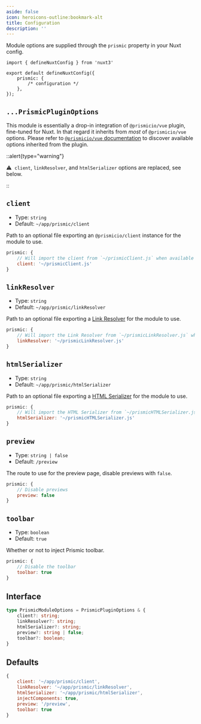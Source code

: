 ```yaml
---
aside: false
icon: heroicons-outline:bookmark-alt
title: Configuration
description: ''
---
```


Module options are supplied through the `prismic` property in your Nuxt config.

```typescript[nuxt.config.ts]
import { defineNuxtConfig } from 'nuxt3'

export default defineNuxtConfig({
	prismic: {
		/* configuration */
	},
});
```

## `...PrismicPluginOptions`

This module is essentially a drop-in integration of `@prismicio/vue` plugin, fine-tuned for Nuxt. In that regard it inherits from _most_ of `@prismicio/vue` options. Please refer to [`@prismicio/vue` documentation](https://prismic.io/docs/technical-reference/prismicio-vue?version=v3&utm_campaign=devexp&utm_source=nuxt3doc&utm_medium=doc#plugin-usage) to discover available options inherited from the plugin.

::alert{type="warning"}

⚠ &nbsp;`client`, `linkResolver`, and `htmlSerializer` options are replaced, see below.

::

## `client`

- Type: `string`
- Default: `~/app/prismic/client`

Path to an optional file exporting an `@prismicio/client` instance for the module to use.

```javascript [nuxt.config.[jt]s]
prismic: {
	// Will import the client from `~/prismicClient.js` when available
	client: '~/prismicClient.js'
}
```

## `linkResolver`

- Type: `string`
- Default: `~/app/prismic/linkResolver`

Path to an optional file exporting a [Link Resolver](https://prismic.io/docs/core-concepts/link-resolver-route-resolver?utm_campaign=devexp&utm_source=nuxt3doc&utm_medium=doc#link-resolver) for the module to use.

```javascript [nuxt.config.[jt]s]
prismic: {
	// Will import the Link Resolver from `~/prismicLinkResolver.js` when available
	linkResolver: '~/prismicLinkResolver.js'
}
```

## `htmlSerializer`

- Type: `string`
- Default: `~/app/prismic/htmlSerializer`

Path to an optional file exporting a [HTML Serializer](https://prismic.io/docs/core-concepts/html-serializer?utm_campaign=devexp&utm_source=nuxt3doc&utm_medium=doc) for the module to use.

```javascript [nuxt.config.[jt]s]
prismic: {
	// Will import the HTML Serializer from `~/prismicHTMLSerializer.js` when available
	htmlSerializer: '~/prismicHTMLSerializer.js'
}
```

## `preview`

- Type: `string | false`
- Default: `/preview`

The route to use for the preview page, disable previews with `false`.

```javascript [nuxt.config.[jt]s]
prismic: {
	// Disable previews
	preview: false
}
```

## `toolbar`

- Type: `boolean`
- Default: `true`

Whether or not to inject Prismic toolbar.

```javascript [nuxt.config.[jt]s]
prismic: {
	// Disable the toolbar
	toolbar: true
}
```

## Interface

```typescript
type PrismicModuleOptions = PrismicPluginOptions & {
	client?: string;
	linkResolver?: string;
	htmlSerializer?: string;
	preview?: string | false;
	toolbar?: boolean;
}
```

## Defaults

```javascript
{
	client: '~/app/prismic/client',
	linkResolver: '~/app/prismic/linkResolver',
	htmlSerializer: '~/app/prismic/htmlSerializer',
	injectComponents: true,
	preview: '/preview',
	toolbar: true
}
```
